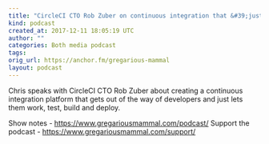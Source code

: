 ```yaml
---
title: "CircleCI CTO Rob Zuber on continuous integration that &#39;just works&#39;"
kind: podcast
created_at: 2017-12-11 18:05:19 UTC
author: ""
categories: Both media podcast
tags: 
orig_url: https://anchor.fm/gregarious-mammal
layout: podcast
---
```

Chris speaks with CircleCI CTO Rob Zuber about creating a continuous integration platform that gets out of the way of developers and just lets them work, test, build and deploy.

Show notes - https://www.gregariousmammal.com/podcast/
Support the podcast - https://www.gregariousmammal.com/support/